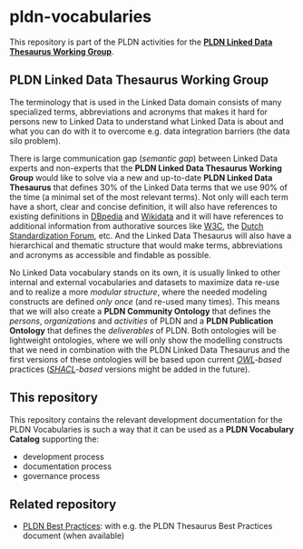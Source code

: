 # pldn-vocabularies

This repository is part of the PLDN activities for the <strong>[PLDN Linked Data Thesaurus Working Group](https://www.pldn.nl/wiki/PLDN_Linked_Data_Thesaurus_Working_Group)</strong>. 

<H2>PLDN Linked Data Thesaurus Working Group</H2>

The terminology that is used in the Linked Data domain consists of many specialized terms, abbreviations and acronyms that makes it hard for persons new to Linked Data to understand what Linked Data is about and what you can do with it to overcome e.g. data integration barriers (the data silo problem). 

There is large communication gap (<em>semantic gap</em>) between Linked Data experts and non-experts that the <strong>PLDN Linked Data Thesaurus Working Group</strong> would like to solve via a new and up-to-date <strong>PLDN Linked Data Thesaurus</strong> that defines 30% of the Linked Data terms that we use 90% of the time (a minimal set of the most relevant terms). Not only will each term have a short, clear and concise definition, it will also have references to existing definitions in [DBpedia](https://wiki.dbpedia.org/) and [Wikidata](https://www.wikidata.org/wiki/Wikidata:Main_Page) and it will have references to additional information from authorative sources like [W3C](https://www.w3.org/2013/data/), the [Dutch Standardization Forum](https://forumstandaardisatie.nl/), etc. And the Linked Data Thesaurus will also have a hierarchical and thematic structure that would make terms, abbreviations and acronyms as accessible and findable as possible.

No Linked Data vocabulary stands on its own, it is usually linked to other internal and external vocabularies and datasets to maximize data re-use and to realize a more <em>modular structure</em>, where the needed modeling constructs are defined <em>only once</em> (and re-used many times). This means that we will also create a <strong>PLDN Community Ontology</strong> that defines the <em>persons</em>, <em>organizations</em> and <em>activities</em> of PLDN and a <strong>PLDN Publication Ontology</strong> that defines the <em>deliverables</em> of PLDN. Both ontologies will be lightweight ontologies, where we will only show the modelling constructs that we need in combination with the PLDN Linked Data Thesaurus and the first versions of these ontologies will be based upon current <em>[OWL](https://www.w3.org/TR/owl2-overview/)-based</em> practices (<em>[SHACL](https://www.w3.org/TR/shacl/)-based</em> versions might be added in the future).

<H2>This repository</H2>

This repository contains the relevant development documentation for the PLDN Vocabularies is such a way that it can be used as a <strong>PLDN Vocabulary Catalog</strong> supporting the:
- development process
- documentation process
- governance process

<H2>Related repository</H2>

- [PLDN Best Practices](https://github.com/linkeddatanl/pldn-best-practices): with e.g. the PLDN Thesaurus Best Practices document (when available)
